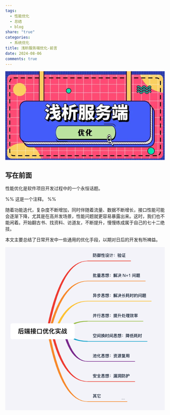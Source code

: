 ```yaml
---
tags:
  - 性能优化
  - 总结
  - blog
share: "true"
categories:
  - 系统优化
title: 浅析服务端优化-前言
date: 2024-08-06
comments: true
---
```


![](assets/images/0d75eb6ae4c9774e40bea34839daadfb_MD5.webp)

## 写在前面

性能优化是软件项目开发过程中的一个永恒话题。

%% 这是一个注释。 %%

随着功能迭代，复杂度不断增加，同时伴随着流量、数据不断增长，接口性能可能会逐渐下降，尤其是在高并发场景，性能问题就更容易暴露出来。这时，我们也不能闲着。开始翻古书、找资料、访道友，不断提升，慢慢练成属于自己的七十二绝技。

本文主要总结了日常开发中一些通用的优化手段，以期对日后的开发有所裨益。

![](assets/images/26d480e575c0209bdf00e7cd0cac1e76_MD5.png)
